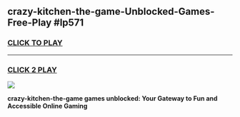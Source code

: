 
## crazy-kitchen-the-game-Unblocked-Games-Free-Play #lp571
<h3>
<a href="https://us.freeplayer.one?title=crazy-kitchen-the-game&ref=9M">CLICK TO PLAY</a></h3>
<hr>

<h3>
<a href="https://us.freeplayer.one?title=crazy-kitchen-the-game&ref=9M">CLICK 2 PLAY</a>
  
</h3>

<a href="https://us.freeplayer.one?title=crazy-kitchen-the-game&ref=9M"><img src="https://clearcache.store/games.png"></a>


**crazy-kitchen-the-game games unblocked: Your Gateway to Fun and Accessible Online Gaming**

